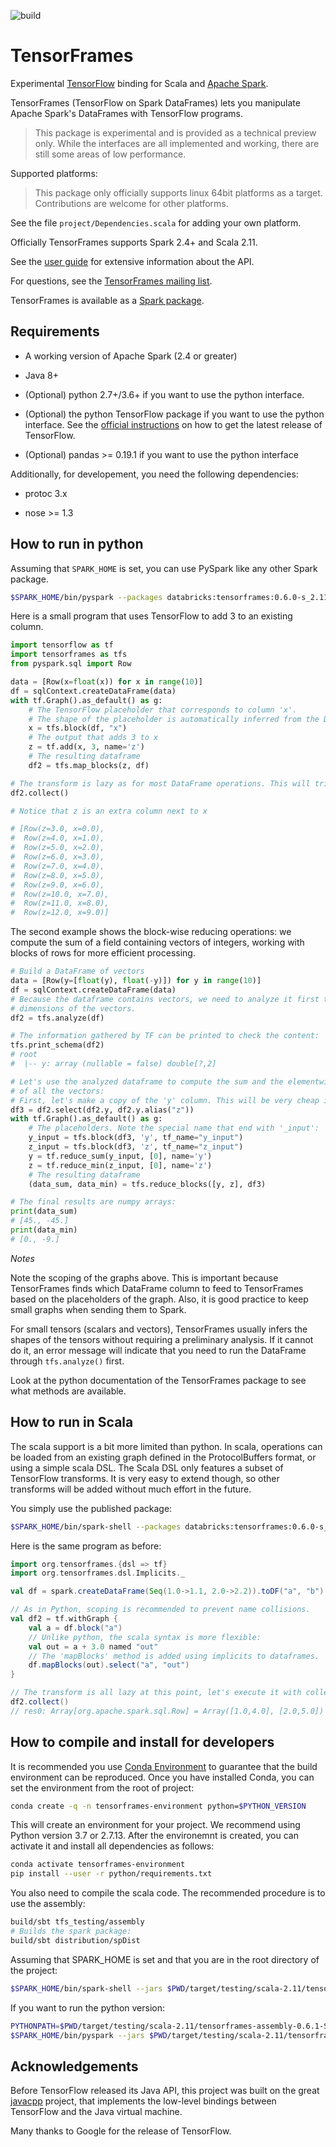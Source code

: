 ![build](https://travis-ci.org/databricks/tensorframes.svg)

# TensorFrames

Experimental [TensorFlow](https://www.tensorflow.org/) binding for Scala and 
[Apache Spark](http://spark.apache.org/).

TensorFrames (TensorFlow on Spark DataFrames) lets you manipulate Apache Spark's DataFrames with 
TensorFlow programs.

> This package is experimental and is provided as a technical preview only. While the 
> interfaces are all implemented and working, there are still some areas of low performance.

Supported platforms:

> This package only officially supports linux 64bit platforms as a target.
> Contributions are welcome for other platforms.

See the file `project/Dependencies.scala` for adding your own platform.

Officially TensorFrames supports Spark 2.4+ and Scala 2.11.

See the [user guide](https://github.com/databricks/tensorframes/wiki/TensorFrames-user-guide) for
 extensive information about the API.

For questions, see the [TensorFrames mailing list](https://groups.google.com/forum/#!forum/tensorframes).

TensorFrames is available as a
 [Spark package](http://spark-packages.org/package/databricks/tensorframes).

## Requirements

 - A working version of Apache Spark (2.4 or greater)

 - Java 8+
 
 - (Optional) python 2.7+/3.6+ if you want to use the python interface.
 
 - (Optional) the python TensorFlow package if you want to use the python interface. See the 
 [official instructions](https://www.tensorflow.org/install/)
  on how to get the latest release of TensorFlow.

 - (Optional) pandas >= 0.19.1 if you want to use the python interface

Additionally, for developement, you need the following dependencies:

 - protoc 3.x

 - nose >= 1.3 


## How to run in python

Assuming that `SPARK_HOME` is set, you can use PySpark like any other Spark package.

```bash
$SPARK_HOME/bin/pyspark --packages databricks:tensorframes:0.6.0-s_2.11
```

Here is a small program that uses TensorFlow to add 3 to an existing column.

```python
import tensorflow as tf
import tensorframes as tfs
from pyspark.sql import Row

data = [Row(x=float(x)) for x in range(10)]
df = sqlContext.createDataFrame(data)
with tf.Graph().as_default() as g:
    # The TensorFlow placeholder that corresponds to column 'x'.
    # The shape of the placeholder is automatically inferred from the DataFrame.
    x = tfs.block(df, "x")
    # The output that adds 3 to x
    z = tf.add(x, 3, name='z')
    # The resulting dataframe
    df2 = tfs.map_blocks(z, df)

# The transform is lazy as for most DataFrame operations. This will trigger it:
df2.collect()

# Notice that z is an extra column next to x

# [Row(z=3.0, x=0.0),
#  Row(z=4.0, x=1.0),
#  Row(z=5.0, x=2.0),
#  Row(z=6.0, x=3.0),
#  Row(z=7.0, x=4.0),
#  Row(z=8.0, x=5.0),
#  Row(z=9.0, x=6.0),
#  Row(z=10.0, x=7.0),
#  Row(z=11.0, x=8.0),
#  Row(z=12.0, x=9.0)]
```

The second example shows the block-wise reducing operations: we compute the sum of a field containing 
vectors of integers, working with blocks of rows for more efficient processing.

```python
# Build a DataFrame of vectors
data = [Row(y=[float(y), float(-y)]) for y in range(10)]
df = sqlContext.createDataFrame(data)
# Because the dataframe contains vectors, we need to analyze it first to find the
# dimensions of the vectors.
df2 = tfs.analyze(df)

# The information gathered by TF can be printed to check the content:
tfs.print_schema(df2)
# root
#  |-- y: array (nullable = false) double[?,2]

# Let's use the analyzed dataframe to compute the sum and the elementwise minimum 
# of all the vectors:
# First, let's make a copy of the 'y' column. This will be very cheap in Spark 2.0+
df3 = df2.select(df2.y, df2.y.alias("z"))
with tf.Graph().as_default() as g:
    # The placeholders. Note the special name that end with '_input':
    y_input = tfs.block(df3, 'y', tf_name="y_input")
    z_input = tfs.block(df3, 'z', tf_name="z_input")
    y = tf.reduce_sum(y_input, [0], name='y')
    z = tf.reduce_min(z_input, [0], name='z')
    # The resulting dataframe
    (data_sum, data_min) = tfs.reduce_blocks([y, z], df3)

# The final results are numpy arrays:
print(data_sum)
# [45., -45.]
print(data_min)
# [0., -9.]
```

*Notes*

Note the scoping of the graphs above. This is important because TensorFrames finds which 
DataFrame column to feed to TensorFrames based on the placeholders of the graph. Also, it is 
 good practice to keep small graphs when sending them to Spark.
 
For small tensors (scalars and vectors), TensorFrames usually infers the shapes of the 
tensors without requiring a preliminary analysis. If it cannot do it, an error message will 
indicate that you need to run the DataFrame through `tfs.analyze()` first.

Look at the python documentation of the TensorFrames package to see what methods are available.


## How to run in Scala

The scala support is a bit more limited than python. In scala, operations can be loaded from 
 an existing graph defined in the ProtocolBuffers format, or using a simple scala DSL. The
 Scala DSL only features a subset of TensorFlow transforms. It is very easy to extend
 though, so other transforms will be added without much effort in the future.

You simply use the published package:

```bash
$SPARK_HOME/bin/spark-shell --packages databricks:tensorframes:0.6.0-s_2.11
```

Here is the same program as before:

```scala
import org.tensorframes.{dsl => tf}
import org.tensorframes.dsl.Implicits._

val df = spark.createDataFrame(Seq(1.0->1.1, 2.0->2.2)).toDF("a", "b")

// As in Python, scoping is recommended to prevent name collisions.
val df2 = tf.withGraph {
    val a = df.block("a")
    // Unlike python, the scala syntax is more flexible:
    val out = a + 3.0 named "out"
    // The 'mapBlocks' method is added using implicits to dataframes.
    df.mapBlocks(out).select("a", "out")
}

// The transform is all lazy at this point, let's execute it with collect:
df2.collect()
// res0: Array[org.apache.spark.sql.Row] = Array([1.0,4.0], [2.0,5.0])   
```

## How to compile and install for developers
It is recommended you use [Conda Environment](https://conda.io/docs/user-guide/tasks/manage-environments.html) to guarantee that the build environment
can be reproduced. Once you have installed Conda, you can set the environment from
the root of project:

```bash
conda create -q -n tensorframes-environment python=$PYTHON_VERSION
```

This will create an environment for your project. We recommend using Python version 3.7 or 2.7.13.
After the environemnt is created, you can activate it and install all dependencies as follows:

```bash
conda activate tensorframes-environment
pip install --user -r python/requirements.txt
```

You also need to compile the scala code. The recommended procedure is to use the assembly:

```bash
build/sbt tfs_testing/assembly
# Builds the spark package:
build/sbt distribution/spDist
```

Assuming that SPARK_HOME is set and that you are in the root directory of the project:

```bash
$SPARK_HOME/bin/spark-shell --jars $PWD/target/testing/scala-2.11/tensorframes-assembly-0.6.1-SNAPSHOT.jar
```

If you want to run the python version:
 
```bash
PYTHONPATH=$PWD/target/testing/scala-2.11/tensorframes-assembly-0.6.1-SNAPSHOT.jar \
$SPARK_HOME/bin/pyspark --jars $PWD/target/testing/scala-2.11/tensorframes-assembly-0.6.1-SNAPSHOT.jar
```

## Acknowledgements

Before TensorFlow released its Java API, this project was built on the great
[javacpp](https://github.com/bytedeco/javacpp) project, that implements the low-level bindings
between TensorFlow and the Java virtual machine.

Many thanks to Google for the release of TensorFlow.
